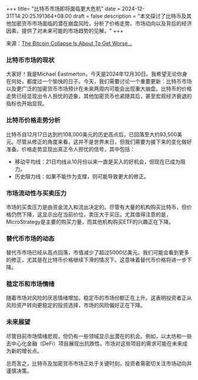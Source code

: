 +++
title= "比特币市场即将面临更大危机"
date = 2024-12-31T14:20:25.191364+08:00
draft = false
description = "本文探讨了比特币及其他加密货币市场面临的潜在崩盘风险，分析了价格走势、市场动向以及背后的经济因素，提供了对未来可能的市场趋势的见解。"
+++

来源：[The Bitcoin Collapse Is About To Get Worse...](https://www.youtube.com/watch?v=xrkCOt8aWzE)

### 比特币市场的现状

大家好！我是Michael Eastmerton，今天是2024年12月30日。我希望无论你身在何处，都度过一个愉快的日子。今天，我们需要讨论一个重要更新：比特币市场以及更广泛的加密货币市场预计在未来两周内可能会出现重大崩盘。比特币的价格走势已经显现出令人担忧的迹象，其他加密货币也紧随其后，甚至宏观经济衰退的指标也开始显现。

### 比特币价格走势分析

比特币自12月17日达到约108,000美元的历史高点后，已回落至大约93,500美元。尽管从修正的角度来看，这并不是世界末日，但我们需要为接下来的变化做好准备。价格走势显现出真正令人担忧的信号，其中包括：

- 移动平均线：21日均线从10月份以来一直是买入的好机会，但现在已成为阻力。
- 历史阻力线：如果不能作为支撑，则可能导致更大的修正。

### 市场流动性与买卖压力

市场的买卖压力是由资金流入和流出决定的。尽管有大量的机构购买比特币，但价格仍然下降，这显示出在当前价位，卖压大于买压。尤其值得注意的是，MicroStrategy是主要的购买力量，而其他机构购买ETF的兴趣正在下降。

### 替代币市场的动态

替代币市场已经从高点回落，市值减少了超过5000亿美元。我们可能会看到更多的修正，尤其是在比特币价格继续下滑的情况下。这意味着替代币价格将进一步下降。

### 稳定币和市场情绪

随着市场对风险的厌恶情绪增加，稳定币的市场份额正在上升。这表明投资者正从风险资产转向更稳定的投资选择，市场的风险偏好正在下降。

### 未来展望

尽管目前市场情绪悲观，但仍有一些领域显示出潜在的机会。例如，以太坊和一些去中心化金融（DeFi）项目展现出抗跌性。市场对这些项目的需求可能在未来成为新的增长点。

总而言之，比特币及加密货币市场正处于关键时刻，投资者需密切关注市场动向并谨慎决策。